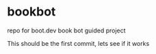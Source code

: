 # bookbot
repo for boot.dev book bot guided project

This should be the first commit, lets see if it works